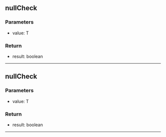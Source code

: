 ## nullCheck
### Parameters
- value: T

### Return
- result: boolean

--------------------------------------------
## nullCheck
### Parameters
- value: T

### Return
- result: boolean

--------------------------------------------
